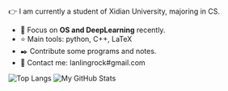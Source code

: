 :point_right: I am currently a student of Xidian University, majoring in CS.

- :running: Focus on **OS and DeepLearning** recently.
- :star: Main tools: python, C++, LaTeX
- :black_nib: Contribute some programs and notes.
- :bust_in_silhouette: Contact me: lanlingrock#gmail.com

![Top Langs](https://github-readme-stats.vercel.app/api/top-langs/?username=muyuuuu&layout=compact)
![My GitHub Stats](https://github-readme-stats.vercel.app/api?username=muyuuuu&show_icons=true)
